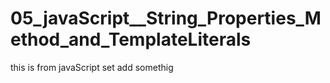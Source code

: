 # 05_javaScript__String_Properties_Method_and_TemplateLiterals
this is from javaScript set
add somethig 
